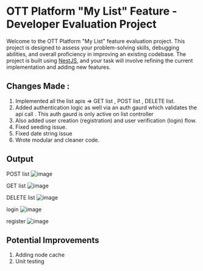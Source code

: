 # OTT Platform "My List" Feature - Developer Evaluation Project

Welcome to the OTT Platform "My List" feature evaluation project. This project is designed to assess your problem-solving skills, debugging abilities, and overall proficiency in improving an existing codebase. The project is built using [NestJS](https://nestjs.com/), and your task will involve refining the current implementation and adding new features.

## Changes Made :
1. Implemented all the list apis => GET list , POST list , DELETE list.
2. Added authentication logic as well via an auth gaurd which validates the api call . This auth gaurd is only active on list controller
3. Also added user creation (registration) and user verification (login) flow.
4. Fixed seeding issue.
5. Fixed date string issue
6. Wrote modular and cleaner code.

## Output

POST list
![image](https://github.com/user-attachments/assets/77747cb9-e9b5-4212-9638-9fe6c03f65f0)

GET list
![image](https://github.com/user-attachments/assets/bc2e3f2b-1948-4584-8c6e-8d017c5748f7)

DELETE list
![image](https://github.com/user-attachments/assets/e204e423-11a1-424a-aec2-17027450fa2e)

login 
![image](https://github.com/user-attachments/assets/fd943d8e-b5c0-45bb-b89c-0880976f5d26)

register
![image](https://github.com/user-attachments/assets/72cbb088-80b1-4523-a117-a7e157421477)


## Potential Improvements 
1. Adding node cache
2. Unit testing

